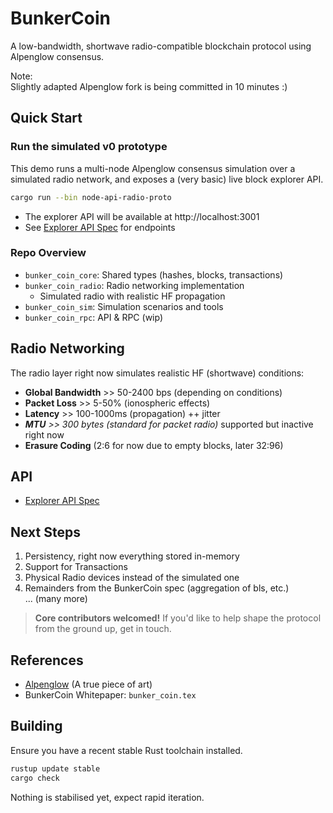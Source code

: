 # BunkerCoin
A low-bandwidth, shortwave radio-compatible blockchain protocol using Alpenglow consensus.


Note:\
Slightly adapted Alpenglow fork is being committed in 10 minutes :)

## Quick Start

### Run the simulated v0 prototype

This demo runs a multi-node Alpenglow consensus simulation over a simulated radio network, and exposes a (very basic) live block explorer API.

```bash
cargo run --bin node-api-radio-proto
```

- The explorer API will be available at http://localhost:3001
- See [Explorer API Spec](docs/rpc_spec.md) for endpoints

### Repo Overview

- `bunker_coin_core`: Shared types (hashes, blocks, transactions)
- `bunker_coin_radio`: Radio networking implementation
  - Simulated radio with realistic HF propagation
- `bunker_coin_sim`: Simulation scenarios and tools
- `bunker_coin_rpc`: API & RPC (wip)


## Radio Networking

The radio layer right now simulates realistic HF (shortwave) conditions:
- **Global Bandwidth** >> 50-2400 bps (depending on conditions)
- **Packet Loss** >> 5-50% (ionospheric effects)
- **Latency** >> 100-1000ms (propagation) ++ jitter
- _**MTU** >> 300 bytes (standard for packet radio)_ supported but inactive right now
- **Erasure Coding** (2:6 for now due to empty blocks, later 32:96)

## API

- [Explorer API Spec](docs/api_spec.md)

## Next Steps

1. Persistency, right now everything stored in-memory
2. Support for Transactions
3. Physical Radio devices instead of the simulated one
4. Remainders from the BunkerCoin spec (aggregation of bls, etc.)\
... (many more)

>  **Core contributors welcomed!** If you'd like to help shape the protocol from the ground up, get in touch.


## References

- [Alpenglow](https://github.com/qkniep/alpenglow) (A true piece of art)
- BunkerCoin Whitepaper: `bunker_coin.tex`

## Building

Ensure you have a recent stable Rust toolchain installed.

```bash
rustup update stable
cargo check
```

Nothing is stabilised yet, expect rapid iteration. 